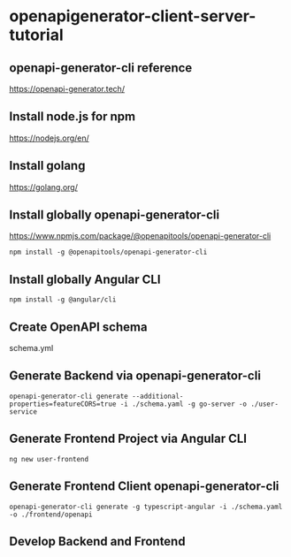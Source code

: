 # openapigenerator-client-server-tutorial

## openapi-generator-cli reference

https://openapi-generator.tech/

## Install node.js for npm

https://nodejs.org/en/

## Install golang

https://golang.org/

## Install globally openapi-generator-cli

https://www.npmjs.com/package/@openapitools/openapi-generator-cli

`npm install -g @openapitools/openapi-generator-cli`

## Install globally Angular CLI

`npm install -g @angular/cli`

## Create OpenAPI schema

schema.yml

## Generate Backend via openapi-generator-cli

`openapi-generator-cli generate --additional-properties=featureCORS=true -i ./schema.yaml -g go-server -o ./user-service`

## Generate Frontend Project via Angular CLI

`ng new user-frontend`

## Generate Frontend Client openapi-generator-cli

`openapi-generator-cli generate -g typescript-angular -i ./schema.yaml -o ./frontend/openapi`

## Develop Backend and Frontend